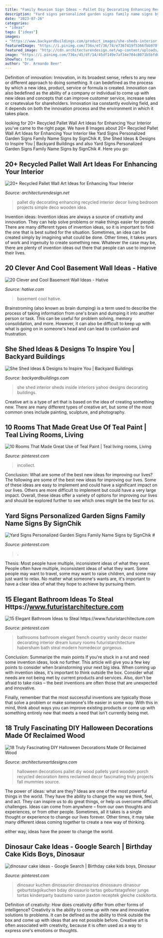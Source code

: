 ```yaml
---
title: "Family Reunion Sign Ideas ~ Pallet Diy Decorating Enhancing Recycled Interior Decor Living Bedroom Projects Simple Deco Wooden Idea"
description: "Yard signs personalized garden signs family name signs by signchik #"
date: "2023-07-26"
categories:
- "ideas"
tags: ["ideas"]
images:
- "https://www.backyardbuildings.com/product_images/she-sheds-interior-2.jpg"
featuredImage: "https://i.pinimg.com/736x/e7/36/74/e7367419f5366fbb970fb638720966d5.jpg"
featured_image: "http://cdn.architecturendesign.net/wp-content/uploads/2015/06/AD-Pallet-Wall-Art-9.jpg"
image: "https://i.pinimg.com/736x/45/df/14/45df149e7af34e704c8071b5bfd0218d.jpg"
ShowToc: true
author: "Dr. Armando Beer"
---
```



Definition of innovation:
Innovation, in its broadest sense, refers to any new or different approach to doing something. It can bedefined as the process by which a new idea, product, service or formula is created. Innovation can also bedefined as the ability of a company or individual to come up with new ideas and concepts that can improve customer service, increase sales or createvalue for shareholders. Innovation isa constantly evolving field, and it depends on both the innovation process and the environment in which it takes place.

	

		
looking for 20+ Recycled Pallet Wall Art Ideas for Enhancing Your Interior you've came to the right page. We have 8 Images about 20+ Recycled Pallet Wall Art Ideas for Enhancing Your Interior like Yard Signs Personalized Garden Signs Family Name Signs by SignChik #, She Shed Ideas &amp; Designs to Inspire You | Backyard Buildings and also Yard Signs Personalized Garden Signs Family Name Signs by SignChik #. Here you go:
		
    
## 20+ Recycled Pallet Wall Art Ideas For Enhancing Your Interior

<img loading=lazy src="http://cdn.architecturendesign.net/wp-content/uploads/2015/06/AD-Pallet-Wall-Art-9.jpg" onerror="this.onerror=null;this.src='https://tse4.mm.bing.net/th?id=OIP.xZGMJb9Zy_pKMOJAJpu9VgHaLH&amp;pid=15.1';" alt="20+ Recycled Pallet Wall Art Ideas for Enhancing Your Interior">

_Source: architecturendesign.net_

>pallet diy decorating enhancing recycled interior decor living bedroom projects simple deco wooden idea. 

	

Invention ideas:
Invention ideas are always a source of creativity and innovation. They can help solve problems or make things easier for people. There are many different types of invention ideas, so it is important to find the one that is best suited for the situation. Sometimes, an idea can be created simply by imagining what could be done. Other times, it takes years of work and ingenuity to create something new. Whatever the case may be, there are plenty of invention ideas out there that people can use to improve their lives.

    
## 20 Clever And Cool Basement Wall Ideas - Hative

<img loading=lazy src="https://hative.com/wp-content/uploads/2014/05/basement-wall-ideas/14-cool-basement-wall.jpg" onerror="this.onerror=null;this.src='https://tse2.mm.bing.net/th?id=OIP.Zu_IihuqAV17VjEmXT2JCgHaJ4&amp;pid=15.1';" alt="20 Clever and Cool Basement Wall Ideas - Hative">

_Source: hative.com_

>basement cool hative. 

	

Brainstroming (also known as brain dumping) is a term used to describe the process of taking information from one's brain and dumping it into another person or task. This can be useful for problem solving, memory consolidation, and more. However, it can also be difficult to keep up with what is going on in someone's head and can lead to confusion and frustration.

    
## She Shed Ideas &amp; Designs To Inspire You | Backyard Buildings

<img loading=lazy src="https://www.backyardbuildings.com/product_images/she-sheds-interior-2.jpg" onerror="this.onerror=null;this.src='https://tse4.mm.bing.net/th?id=OIP.FaHggfI1pgU6_s3j1c6KqQHaJ4&amp;pid=15.1';" alt="She Shed Ideas &amp; Designs to Inspire You | Backyard Buildings">

_Source: backyardbuildings.com_

>she shed interior sheds inside interiors yahoo designs decorating buildings. 

	

Creative art is a type of art that is based on the idea of creating something new. There are many different types of creative art, but some of the most common ones include painting, sculpture, and photography.

    
## 10 Rooms That Made Great Use Of Teal Paint | Teal Living Rooms, Living

<img loading=lazy src="https://i.pinimg.com/736x/cd/80/6f/cd806faf443ddb388391c46123f74015.jpg" onerror="this.onerror=null;this.src='https://tse1.mm.bing.net/th?id=OIP.pKsHdaP2Du4OGDUWE6EA8gHaJ4&amp;pid=15.1';" alt="10 Rooms That Made Great Use of Teal Paint | Teal living rooms, Living">

_Source: pinterest.com_

>incollect. 

	

Conclusion: What are some of the best new ideas for improving our lives?
The following are some of the best new ideas for improving our lives. Some of these ideas are easy to implement and could have a significant impact on our lives. Others are more difficult to implement but could have a very large impact. Overall, these ideas offer a variety of options for improving our lives and should be explored further to see which ones might be the best for us.

    
## Yard Signs Personalized Garden Signs Family Name Signs By SignChik #

<img loading=lazy src="https://i.pinimg.com/736x/e7/36/74/e7367419f5366fbb970fb638720966d5.jpg" onerror="this.onerror=null;this.src='https://tse4.mm.bing.net/th?id=OIP.TBZV5KjvWrQu_rBwbm5ItgHaKw&amp;pid=15.1';" alt="Yard Signs Personalized Garden Signs Family Name Signs by SignChik #">

_Source: pinterest.com_

>. 

	

Thesis: Most people have multiple, inconsistent ideas of what they want.
People often have multiple, inconsistent ideas of what they want. Some people may want to travel, some may want to raise children, and some may just want to relax. No matter what someone's wants are, it's important to have a clear idea of what they hope to achieve by pursuing them.

    
## 15 Elegant Bathroom Ideas To Steal Https://www.futuristarchitecture.com

<img loading=lazy src="https://i.pinimg.com/736x/de/57/61/de576102a8195eb16ae894b45a73db20.jpg" onerror="this.onerror=null;this.src='https://tse1.mm.bing.net/th?id=OIP.U0kf32BWk7Y4H0XKBD_hWQHaLF&amp;pid=15.1';" alt="15 Elegant Bathroom Ideas to Steal https://www.futuristarchitecture.com">

_Source: pinterest.com_

>bathrooms bathroom elegant french country vanity decor master decorating interior dream luxury rooms futuristarchitecture habersham bath steal modern homedecor gorgeous. 

	

Conclusion: Summarize the main points
If you're stuck in a rut and need some invention ideas, look no further. This article will give you a few key points to consider when brainstorming your next big idea.
When coming up with invention ideas, it's important to think outside the box. Consider what needs are not being met by current products and services. Also, don't be afraid to take risks – the best inventions are often those that are unexpected and innovative.

Finally, remember that the most successful inventions are typically those that solve a problem or make someone's life easier in some way. With this in mind, think about ways you can improve existing products or come up with something entirely new that meets a need that isn't currently being met.

    
## 18 Truly Fascinating DIY Halloween Decorations Made Of Reclaimed Wood

<img loading=lazy src="http://www.architectureartdesigns.com/wp-content/uploads/2016/09/15-8.jpg" onerror="this.onerror=null;this.src='https://tse2.mm.bing.net/th?id=OIP.d7_F82pkTBkZOq5DCjnEMwHaJ4&amp;pid=15.1';" alt="18 Truly Fascinating DIY Halloween Decorations Made Of Reclaimed Wood">

_Source: architectureartdesigns.com_

>halloween decorations pallet diy wood pallets yard wooden porch recycled decoration items reclaimed decor fascinating truly projects fall mummies source. 

	

The power of ideas: what are they?
Ideas are one of the most powerful things in the world. They have the ability to change the way we think, feel, and act. They can inspire us to do great things, or help us overcome difficult challenges.
Ideas can come from anywhere – from our own thoughts and experiences, or from other people. Sometimes, all it takes is a single thought or experience to change our lives forever. Other times, it may take many different ideas coming together to create a new way of thinking.

 either way, ideas have the power to change the world.

    
## Dinosaur Cake Ideas - Google Search | Birthday Cake Kids Boys, Dinosaur

<img loading=lazy src="https://i.pinimg.com/736x/45/df/14/45df149e7af34e704c8071b5bfd0218d.jpg" onerror="this.onerror=null;this.src='https://tse1.mm.bing.net/th?id=OIP.P3SG0Nlg7NtYofFgYLSsEgHaJ3&amp;pid=15.1';" alt="dinosaur cake ideas - Google Search | Birthday cake kids boys, Dinosaur">

_Source: pinterest.com_

>dinosaur kuchen dinosaurier dinosaurios dinossauro dinasour geburtstagskuchen bday dinosaurio tartas geburtstagsfeier junge tortas kinderparty bautismo varon paxton receptek gleiche csokitorta. 

	

Definition of creativity: How does creativity differ from other forms of intelligence?
Creativity is the ability to come up with new and innovative solutions to problems. It can be defined as the ability to think outside the box and come up with ideas that are not possible before. Creative art is often associated with creativity, because it is often used as a way to express one's emotions or thoughts.

